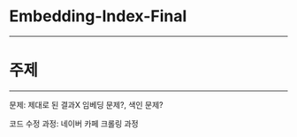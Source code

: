 # Embedding-Index-Final

* * *


# 주제 



* * *

문제: 제대로 된 결과X 
임베딩 문제?, 색인 문제? 

코드 수정 과정: 네이버 카페 크롤링 과정


